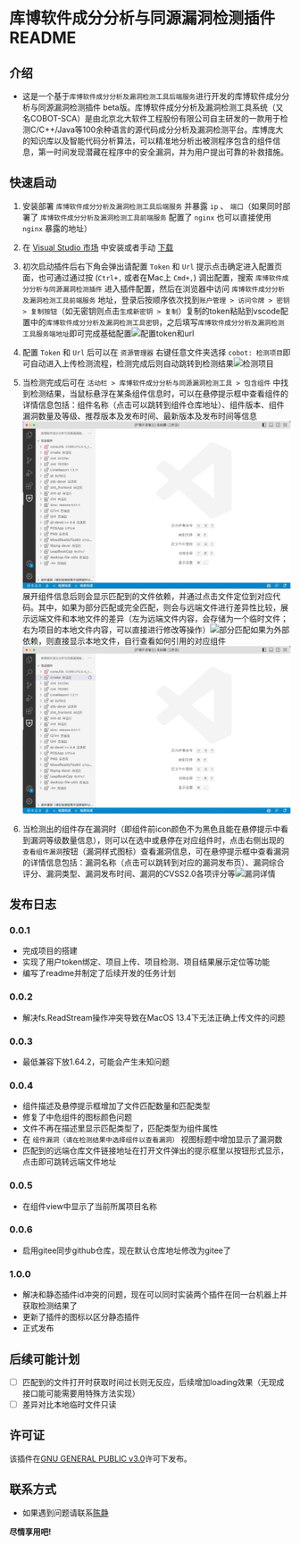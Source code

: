 # 库博软件成分分析与同源漏洞检测插件 README

## 介绍

* 这是一个基于`库博软件成分分析及漏洞检测工具后端服务`进行开发的库博软件成分分析与同源漏洞检测插件 beta版。库博软件成分分析及漏洞检测工具系统（又名COBOT-SCA）是由北京北大软件工程股份有限公司自主研发的一款用于检测C/C++/Java等100余种语言的源代码成分分析及漏洞检测平台。库博庞大的知识库以及智能代码分析算法，可以精准地分析出被测程序包含的组件信息，第一时间发现潜藏在程序中的安全漏洞，并为用户提出可靠的补救措施。

## 快速启动

1. 安装部署 `库博软件成分分析及漏洞检测工具后端服务` 并暴露 `ip` 、 `端口`（如果同时部署了 `库博软件成分分析及漏洞检测工具前端服务` 配置了 `nginx` 也可以直接使用 `nginx` 暴露的地址）

2. 在 [Visual Studio 市场] 中安装或者手动 [下载]

3. 初次启动插件后右下角会弹出请配置 `Token` 和 `Url` 提示点击确定进入配置页面，也可通过通过按 (`Ctrl+,` 或者在Mac上 `Cmd+,`) 调出配置，搜索 `库博软件成分分析与同源漏洞检测插件` 进入插件配置，然后在浏览器中访问 `库博软件成分分析及漏洞检测工具前端服务` 地址，登录后按顺序依次找到`账户管理 > 访问令牌 > 密钥 > 复制按钮`（如无密钥则点击`生成新密钥 > 复制`）复制的token粘贴到vscode配置中的`库博软件成分分析及漏洞检测工具密钥`，之后填写`库博软件成分分析及漏洞检测工具服务端地址`即可完成基础配置![配置token和url](/images/config-token-n-url.GIF)

4. 配置 `Token` 和 `Url` 后可以在 `资源管理器` 右键任意文件夹选择 `cobot: 检测项目`即可自动进入上传检测流程，检测完成后则自动跳转到检测结果![检测项目](/images/check-project.GIF)

5. 当检测完成后可在 `活动栏 > 库博软件成分分析与同源漏洞检测工具 > 包含组件` 中找到检测结果，当鼠标悬浮在某条组件信息时，可以在悬停提示框中查看组件的详情信息包括：组件名称（点击可以跳转到组件仓库地址）、组件版本、组件漏洞数量及等级、推荐版本及发布时间、最新版本及发布时间等信息![组件详情](/images/component-detail.GIF)展开组件信息后则会显示匹配到的文件依赖，并通过点击文件定位到对应代码。其中，如果为部分匹配或完全匹配，则会与远端文件进行差异性比较，展示远端文件和本地文件的差异（左为远端文件内容，会存储为一个临时文件；右为项目的本地文件内容，可以直接进行修改等操作）![部分匹配](/images/partly-match.GIF)如果为外部依赖，则直接显示本地文件，自行查看如何引用的对应组件![外部依赖](/images/external-dependecy.GIF)

6. 当检测出的组件存在漏洞时（即组件前icon颜色不为黑色且能在悬停提示中看到漏洞等级数量信息），则可以在选中或悬停在对应组件时，点击右侧出现的 `查看组件漏洞`按钮（漏洞样式图标）查看漏洞信息，可在悬停提示框中查看漏洞的详情信息包括：漏洞名称（点击可以跳转到对应的漏洞发布页）、漏洞综合评分、漏洞类型、漏洞发布时间、漏洞的CVSS2.0各项评分等![漏洞详情](/images/vulnerability-detail.GIF)

[Visual Studio 市场]: https://marketplace.visualstudio.com/items?itemName=PKUSE.hobot-vscode

[下载]: https://github.com/PKUSE-CN/hobot-vscode/releases

## 发布日志

### 0.0.1

* 完成项目的搭建
* 实现了用户token绑定、项目上传、项目检测、项目结果展示定位等功能
* 编写了readme并制定了后续开发的任务计划

### 0.0.2

* 解决fs.ReadStream操作冲突导致在MacOS 13.4下无法正确上传文件的问题

### 0.0.3

* 最低兼容下放1.64.2，可能会产生未知问题

### 0.0.4

* 组件描述及悬停提示框增加了文件匹配数量和匹配类型
* 修复了中危组件的图标颜色问题
* 文件不再在描述里显示匹配类型了，匹配类型为组件属性
* 在 `组件漏洞（请在检测结果中选择组件以查看漏洞）` 视图标题中增加显示了漏洞数
* 匹配到的远端仓库文件链接地址在打开文件弹出的提示框里以按钮形式显示，点击即可跳转远端文件地址

### 0.0.5

* 在组件view中显示了当前所属项目名称

### 0.0.6

* 启用gitee同步github仓库，现在默认仓库地址修改为gitee了

### 1.0.0

* 解决和静态插件id冲突的问题，现在可以同时实装两个插件在同一台机器上并获取检测结果了
* 更新了插件的图标以区分静态插件
* 正式发布

## 后续可能计划

* [ ] 匹配到的文件打开时获取时间过长则无反应，后续增加loading效果（无现成接口能可能需要用特殊方法实现）
* [ ] 差异对比本地临时文件只读

## 许可证

该插件在[GNU GENERAL PUBLIC v3.0](/LICENSE)许可下发布。

## 联系方式

* 如果遇到问题请联系[陈静](mailto:chenjing@beidasoft.com)

**尽情享用吧!**
